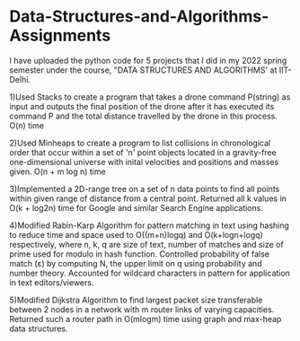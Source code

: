 # Data-Structures-and-Algorithms-Assignments
I have uploaded the python code for 5 projects that I did in my 2022 spring semester under the course, "DATA STRUCTURES AND ALGORITHMS' at IIT-Delhi.

1)Used Stacks to create a program that takes a drone command P(string) as input and outputs the final position of the drone after it has executed its command P and the total distance travelled by the drone in this process. O(n) time

2)Used Minheaps to create a program to list collisions in chronological order that occur within a set of 'n' point objects located in a gravity-free one-dimensional universe with inital velocities and positions and masses given. O(n + m log n) time

3)Implemented a 2D-range tree on a set of n data points to find all points within given range of distance from a central point. Returned all k values in O(k + log2n) time for Google and similar Search Engine applications.

4)Modified Rabin-Karp Algorithm for pattern matching in text using hashing to reduce time and space used to O((m+n)logq) and O(k+logn+logq) respectively, where n, k, q are size of text, number of matches and size of prime used for modulo in hash function. Controlled probability of false match (ε) by computing N, the upper limit on q using probability and number theory. Accounted for wildcard characters in pattern for application in text editors/viewers.

5)Modified Dijkstra Algorithm to find largest packet size transferable between 2 nodes in a network with m router links of varying capacities. Returned such a router path in O(mlogm) time using graph and max-heap data structures.

